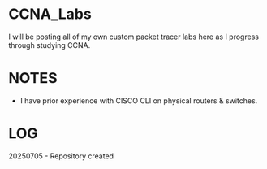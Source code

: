 # **CCNA_Labs**
I will be posting all of my own custom packet tracer labs here as I progress through studying CCNA.

# **NOTES**
- I have prior experience with CISCO CLI on physical routers & switches.

# **LOG**
20250705 - Repository created
